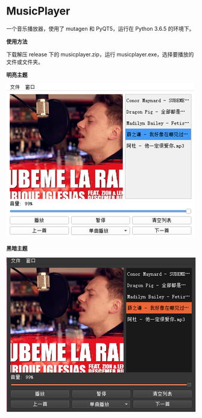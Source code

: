 # MusicPlayer
一个音乐播放器，使用了 mutagen 和 PyQT5，运行在 Python 3.6.5 的环境下。

**使用方法**

下载解压 release 下的 musicplayer.zip，运行 musicplayer.exe，选择要播放的文件或文件夹。

**明亮主题**

![light-theme](light_theme.png)

**黑暗主题**

![dark-theme](dark_theme.png)
